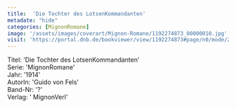 ```yaml
---
title:  'Die Tochter des LotsenKommandanten'
metadate: "hide"
categories: [MignonRomane]
image: '/assets/images/coverart/Mignon-Romane/1192274873_00000010.jpg'
visit: 'https://portal.dnb.de/bookviewer/view/1192274873#page/n0/mode/2up'
---
```

Titel: 'Die Tochter des LotsenKommandanten' <br>
Serie: 'MignonRomane' <br>
Jahr: '1914' <br>
AutorIn: 'Guido von Fels' <br>
Band-Nr: '?' <br>
Verlag: ' MignonVerl'